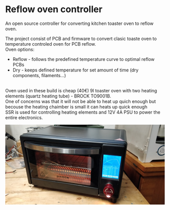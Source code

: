 # Reflow oven controller
An open source controller for converting kitchen toaster oven to reflow oven.<br />

The project consist of PCB and firmware to convert clasic toaste oven to temperature controled oven for PCB reflow.<br />
Oven options:<br />
- Reflow - follows the predefined temperature curve to optimal reflow PCBs
- Dry - keeps defined temperature for set amount of time (dry components, filaments...)
<br />
Oven used in these build is cheap (40€) 9l toaster oven with two heating elements (quartz heating tube) - BROCK TO9001B.<br />
One of concerns was that it will not be able to heat up quich enough but becouse the heating chaimber is small it can heats up quick enough<br />
SSR is used for controlling heating elements and 12V 4A PSU to power the entire electronics.
<br />

![alt text](https://github.com/TilenTinta/ReflowOven_controller/blob/main/Pictures/IMG_20240811_171814.jpg)
